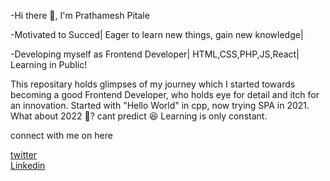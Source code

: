 -Hi there 👋, I'm Prathamesh Pitale

-Motivated to Succed|
Eager to learn new things, gain new knowledge|

-Developing myself as Frontend Developer|
HTML,CSS,PHP,JS,React|
Learning in Public!


This repositary holds glimpses of my journey which I started towards becoming a good Frontend Developer, who holds eye for detail and itch for an innovation.
Started with "Hello World" in cpp, now trying SPA in 2021. What about 2022 🤔? cant predict 😆
Learning is only constant.

connect with me on here

[twitter](https://twitter.com/home) <br />
[Linkedin](https://www.linkedin.com/in/prathamesh-pitale/)

<!---
Prathamesh-Pitale/Prathamesh-Pitale is a ✨ special ✨ repository because its `README.md` (this file) appears on your GitHub profile.
You can click the Preview link to take a look at your changes.
--->
